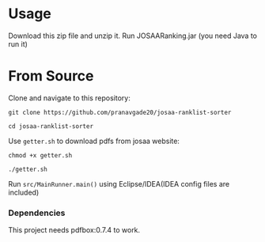# Usage
Download this zip file and unzip it. Run JOSAARanking.jar (you need Java to run it)
# From Source

Clone and navigate to this repository:

`git clone https://github.com/pranavgade20/josaa-ranklist-sorter`

`cd josaa-ranklist-sorter`

Use `getter.sh` to download pdfs from josaa website:

`chmod +x getter.sh`

`./getter.sh`

Run `src/MainRunner.main()` using Eclipse/IDEA(IDEA config files are included)

### Dependencies

This project needs pdfbox:0.7.4 to work.